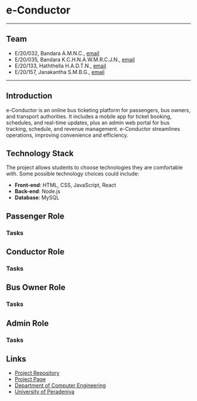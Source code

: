 # e-Conductor

---

## Team
-  E/20/032, Bandara A.M.N.C., [email](mailto:e20032@eng.pdn.ac.lk)
-  E/20/035, Bandara K.C.H.N.A.W.M.R.C.J.N., [email](mailto:e20035@eng.pdn.ac.lk)
-  E/20/133, Haththella H.A.D.T.N., [email](mailto:e20133@eng.pdn.ac.lk)
-  E/20/157, Janakantha S.M.B.G., [email](mailto:e20157@eng.pdn.ac.lk)

---
## Introduction

  e-Conductor is an online bus ticketing platform for passengers, bus owners, and transport authorities. It includes a mobile app for ticket booking, schedules, and real-time updates, plus an admin web portal for bus tracking, schedule, and revenue management. e-Conductor streamlines operations, improving convenience and efficiency.

## Technology Stack

The project allows students to choose technologies they are comfortable with. Some possible technology choices could include:

- **Front-end**: HTML, CSS, JavaScript, React
- **Back-end**: Node.js
- **Database**: MySQL

## Passenger Role

### Tasks

## Conductor Role

### Tasks

## Bus Owner Role

### Tasks

## Admin Role

### Tasks

## Links

- [Project Repository](https://github.com/cepdnaclk/e20-co227-e-Conductor)
- [Project Page](https://cepdnaclk.github.io/e20-co227-e-Conductor/)
- [Department of Computer Engineering](http://www.ce.pdn.ac.lk/)
- [University of Peradeniya](https://eng.pdn.ac.lk/)


